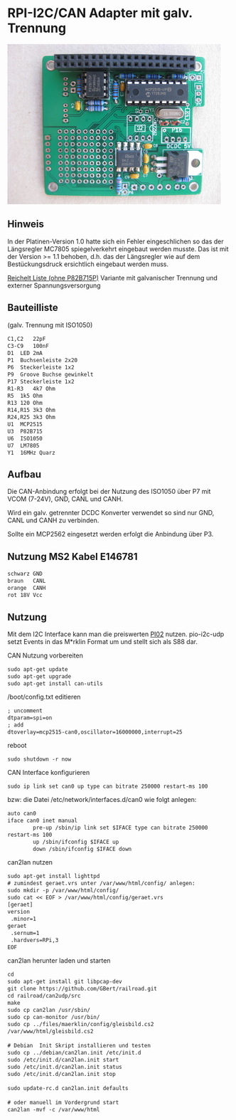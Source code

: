 RPI-I2C/CAN Adapter mit galv. Trennung
======================================

[![RPI- MCP2515](https://github.com/GBert/misc/raw/master/RPi-MCP2515/pictures/rpi-mcp2515_01_s.jpg)](https://github.com/GBert/misc/raw/master/RPi-MCP2515/pictures/rpi-mcp2515_01.jpg)

Hinweis
-------
In der Platinen-Version 1.0 hatte sich ein Fehler eingeschlichen so das der Längsregler MC7805 spiegelverkehrt eingebaut werden musste. Das ist mit der Version >= 1.1 behoben, d.h. das der Längsregler wie auf dem Bestückungsdruck ersichtlich eingebaut werden muss.

[Reichelt Liste (ohne P82B715P)](https://www.reichelt.de/my/1344615) Variante mit galvanischer Trennung und externer Spannungsversorgung

Bauteilliste
------------
(galv. Trennung mit ISO1050)
```
C1,C2	22pF
C3-C9	100nF
D1	LED 2mA
P1	Buchsenleiste 2x20
P6	Steckerleiste 1x2
P9	Groove Buchse gewinkelt
P17	Steckerleiste 1x2
R1-R3	4k7 Ohm
R5	1k5 Ohm
R13	120 Ohm
R14,R15	3k3 Ohm
R24,R25	3k3 Ohm
U1	MCP2515
U3	P82B715
U6	ISO1050
U7	LM7805
Y1	16MHz Quarz
```

Aufbau
------
Die CAN-Anbindung erfolgt bei der Nutzung des ISO1050 über P7 mit VCOM (7-24V), GND, CANL und CANH.

Wird ein galv. getrennter DCDC Konverter verwendet so sind nur GND, CANL und CANH zu verbinden. 

Sollte ein MCP2562 eingesetzt werden erfolgt die Anbindung über P3.

Nutzung MS2 Kabel E146781
-------------------------
```
schwarz	GND	
braun	CANL	
orange	CANH	
rot	18V Vcc
```

Nutzung
-------

Mit dem I2C Interface kann man die preiswerten [PI02](http://wiki.rocrail.net/doku.php?id=gca_pi02-de) nutzen.
pio-i2c-udp setzt Events in das M\*rklin Format um und stellt sich als S88 dar.

CAN Nutzung vorbereiten
```
sudo apt-get update
sudo apt-get upgrade
sudo apt-get install can-utils
```
/boot/config.txt editieren
```
; uncomment
dtparam=spi=on
; add
dtoverlay=mcp2515-can0,oscillator=16000000,interrupt=25
```
reboot
```
sudo shutdown -r now
```
CAN Interface konfigurieren
```
sudo ip link set can0 up type can bitrate 250000 restart-ms 100
```
bzw: die Datei /etc/network/interfaces.d/can0 wie folgt anlegen:
```
auto can0
iface can0 inet manual
        pre-up /sbin/ip link set $IFACE type can bitrate 250000 restart-ms 100
        up /sbin/ifconfig $IFACE up
        down /sbin/ifconfig $IFACE down
```
can2lan nutzen
```
sudo apt-get install lighttpd
# zumindest geraet.vrs unter /var/www/html/config/ anlegen:
sudo mkdir -p /var/www/html/config/
sudo cat << EOF > /var/www/html/config/geraet.vrs
[geraet]
version
 .minor=1
geraet
 .sernum=1
 .hardvers=RPi,3
EOF

```
can2lan herunter laden und starten
```
cd
sudo apt-get install git libpcap-dev
git clone https://github.com/GBert/railroad.git
cd railroad/can2udp/src
make
sudo cp can2lan /usr/sbin/
sudo cp can-monitor /usr/bin/
sudo cp ../files/maerklin/config/gleisbild.cs2 /var/www/html/gleisbild.cs2

# Debian  Init Skript installieren und testen
sudo cp ../debian/can2lan.init /etc/init.d
sudo /etc/init.d/can2lan.init start
sudo /etc/init.d/can2lan.init status
sudo /etc/init.d/can2lan.init stop

sudo update-rc.d can2lan.init defaults

# oder manuell im Vordergrund start
can2lan -mvf -c /var/www/html
```
